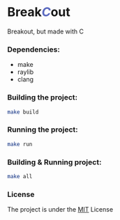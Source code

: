 # <span color>Break<i style="color: #5C6BC0;">C</i>out</span>
Breakout, but made with C

### Dependencies: 
- make
- raylib
- clang

### Building the project:
```bash
make build
```

### Running the project:
```bash
make run
```

### Building & Running project:
```bash
make all
```

### License
The project is under the [MIT](./LINCESE) License

